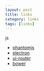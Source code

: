 ```yaml
---
layout: post
title: links
category: links
tags: [links]
---
```


js

- [phantomjs](http://phantomjs.org/)
- [electron](https://electron.atom.io/)
- [ui-router](https://github.com/angular-ui/ui-router)
- [bower](https://bower.io/)

